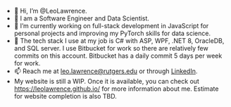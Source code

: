 - 👋 Hi, I’m @LeoLawrence.
- 👀 I am a Software Engineer and Data Scientist.
- 🌱 I’m currently working on full-stack development in JavaScript for personal projects and improving my PyTorch skills for data science.
- 📝 The tech stack I use at my job is C# with ASP, WPF, .NET 8, OracleDB, and SQL server. I use Bitbucket for work so there are relatively few commits on this account. Bitbucket has a daily commit 5 days per week for work.
- 📫 Reach me at leo.lawrence@rutgers.edu or through [LinkedIn](https://www.linkedin.com/in/leozlawrence/).
- My website is still a WIP. Once it is available, you can check out https://leolawrence.github.io/ for more information about me. Estimate for website completion is also TBD.

<!---
LeoLawrence/LeoLawrence is a ✨ special ✨ repository because its `README.md` (this file) appears on your GitHub profile.
You can click the Preview link to take a look at your changes.
--->
